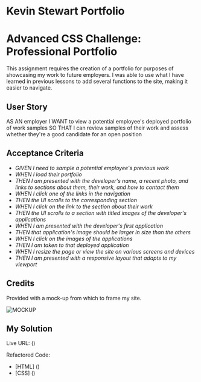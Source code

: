 # Kevin Stewart Portfolio
# Advanced CSS Challenge: Professional Portfolio

This assignment requires the creation of a portfolio for purposes of showcasing my work to future employers. I was able to use what I have learned in previous lessons to add several functions to the site, making it easier to navigate.

## User Story

AS AN employer
I WANT to view a potential employee's deployed portfolio of work samples
SO THAT I can review samples of their work and assess whether they're a good candidate for an open position

## Acceptance Criteria

* _GIVEN I need to sample a potential employee's previous work_
* _WHEN I load their portfolio_
* _THEN I am presented with the developer's name, a recent photo, and links to sections about them, their work, and how to contact them_
* _WHEN I click one of the links in the navigation_
* _THEN the UI scrolls to the corresponding section_
* _WHEN I click on the link to the section about their work_
* _THEN the UI scrolls to a section with titled images of the developer's applications_
* _WHEN I am presented with the developer's first application_
* _THEN that application's image should be larger in size than the others_
* _WHEN I click on the images of the applications_
* _THEN I am taken to that deployed application_
* _WHEN I resize the page or view the site on various screens and devices_
* _THEN I am presented with a responsive layout that adapts to my viewport_


## Credits

Provided with a mock-up from which to frame my site.

![MOCKUP]()

## My Solution

Live URL: ()

Refactored Code:
* [HTML] ()
* [CSS] ()
